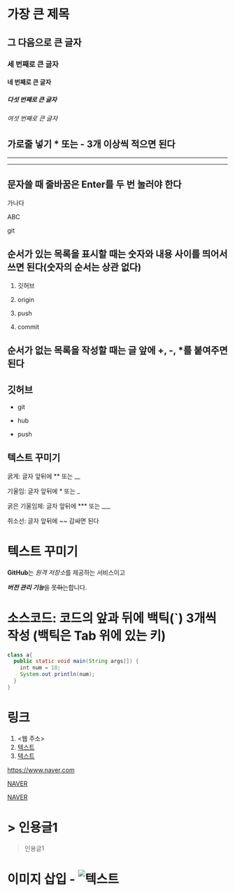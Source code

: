 # 가장 큰 제목
## 그 다음으로 큰 글자
### 세 번째로 큰 글자
#### 네 번째로 큰 글자
##### 다섯 번째로 큰 글자
###### 여섯 번째로 큰 글자

## 가로줄 넣기 * 또는 - 3개 이상씩 적으면 된다

***
------

## 문자쓸 때 줄바꿈은 Enter를 두 번 눌러야 한다
가나다

ABC

git

## 순서가 있는 목록을 표시할 때는 숫자와 내용 사이를 띄어서 쓰면 된다(숫자의 순서는 상관 없다)

1. 깃허브

3. origin

5. push

4. commit

## 순서가 없는 목록을 작성할 때는 글 앞에 +, -, *를 붙여주면 된다

## 깃허브

- git

- hub

- push

## 텍스트 꾸미기
굵게: 글자 앞뒤에 ** 또는 __

기울임: 글자 앞뒤에 * 또는 _

굵은 기울임체: 글자 앞뒤에 *** 또는 ___

취소선: 글자 앞뒤에 ~~ 감싸면 된다

# 텍스트 꾸미기

**GitHub**는 *원격 저장소*를 제공하는 서비스이고 

***버전 관리 기능***을 ~~못하는~~합니다. 

# 소스코드: 코드의 앞과 뒤에 백틱(`) 3개씩 작성 (백틱은 Tab 위에 있는 키)

```java
class a{
  public static void main(String args[]) {
    int num = 10;
    System.out.println(num);
  }
}
```

# 링크
1. <웹 주소>
2. [텍스트](주소)
3. [텍스트](주소, "설명")

<https://www.naver.com>

[NAVER](https://www.naver.com)

[NAVER](https://www.naver.com, "네이버로 이동")


# > 인용글1

> 인용글1


# 이미지 삽입 -  ![텍스트](이미지링크주소)
